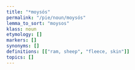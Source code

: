 ```yaml
---
title: "*moysós"
permalink: "/pie/noun/moysós"
lemma_to_sort: "moysos"
klass: noun
etymology: []
markers: []
synonyms: []
definitions: [["ram, sheep", "fleece, skin"]]
topics: []
---
```

